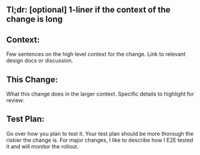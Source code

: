 ## Tl;dr: [optional] 1-liner if the context of the change is long

## Context:

Few sentences on the high level context for the change. Link to relevant design docs or discussion.

## This Change:

What this change does in the larger context. Specific details to highlight for review:

<highlight1>
<highlight2>
<highlight3>

## Test Plan:

Go over how you plan to test it. Your test plan should be more thorough the riskier the change is. For major changes, I like to describe how I E2E tested it and will monitor the rollout.
